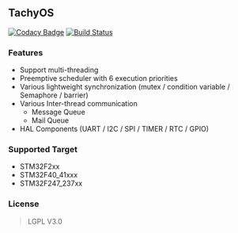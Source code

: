 ## TachyOS

[![Codacy Badge](https://api.codacy.com/project/badge/Grade/bc5b451d38624e44a58c8fd4913bc4a5)](https://www.codacy.com/app/innocentevil0914/TachyOS?utm_source=github.com&amp;utm_medium=referral&amp;utm_content=fritzprix/TachyOS&amp;utm_campaign=Badge_Grade) [![Build Status](https://travis-ci.org/fritzprix/TachyOS.svg?branch=master)](https://travis-ci.org/fritzprix/TachyOS)

### Features

+ Support multi-threading
+ Preemptive scheduler with 6 execution priorities  
+ Various lightweight synchronization (mutex / condition variable / Semaphore / barrier)
+ Various Inter-thread communication
  + Message Queue  
  + Mail Queue  
+ HAL Components (UART / I2C / SPI / TIMER / RTC / GPIO)

### Supported Target

+ STM32F2xx
+ STM32F40_41xxx
+ STM32F247_237xx

### License

> LGPL V3.0